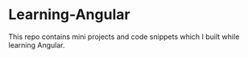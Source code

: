 # Learning-Angular
This repo contains mini projects and code snippets which I built while learning Angular.
